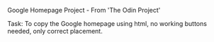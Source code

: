 Google Homepage Project - From 'The Odin Project'

Task: To copy the Google homepage using html, no working buttons needed, only correct placement. 
